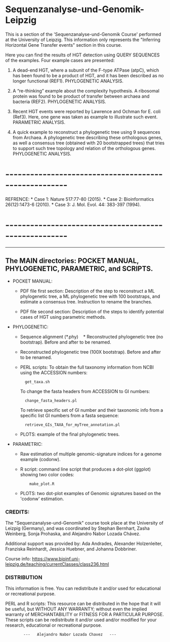 # Sequenzanalyse-und-Genomik-Leipzig

This is a section of the 'Sequenzanalyse-und-Genomik Course' performed at the University of Leipzig. 
This information only represents the "Inferring Horizontal Gene Transfer events" section in this course.

Here you can find the results of HGT detection using QUERY SEQUENCES of the examples. Four example cases
are presented: 

1) A dead-end HGT, where a subunit of the F-type ATPase (atpC), which has been found to be a product of
   HGT, and it has been described as no longer functional (REF1). PHYLOGENETIC ANALYSIS.

2) A “re-thinking” example about the complexity hypothesis. A ribosomal protein was found to be product
   of transfer between archaea and bacteria (REF2). PHYLOGENETIC ANALYSIS.
 
3) Recent HGT events were reported by Lawrence and Ochman for E. coli (Ref3). Here, one gene was taken as example
   to illustrate such event. PARAMETRIC ANALYSIS.

4) A quick example to reconstruct a phylogenetic tree using 9 sequences from Archaea. A phylogenetic tree
   describing these orthologous genes, as well a consensus tree (obtained with 20 bootstrapped trees) that
   tries to support such tree topology and relation of the orthologous genes. PHYLOGENETIC ANALYSIS.


# -----------------------------------------------------
REFRENCE:
    * Case 1:  Nature 517:77-80 (2015).
    * Case 2:  Bioinformatics 26(12):1473-6 (2010).
    * Case 3:  J. Mol. Evol. 44: 383-397 (1994).
# -----------------------------------------------------



----------------------------------------------------------------------------
The MAIN directories: POCKET MANUAL, PHYLOGENETIC, PARAMETRIC, and SCRIPTS.
----------------------------------------------------------------------------

  - POCKET MANUAL: 
    * PDF file first section:
    Description of the step to reconstruct a ML phylogenetic tree, a ML phylogenetic tree
     with 100 bootstraps, and estimate a consensus tree. Instruction to rename the branches.

    * PDF file second section: 
    Description of the steps to identify potential cases of HGT using parametric methods.
    
  - PHYLOGENETIC: 
    * Sequence alignment (*.phy)
    * Reconstructed phylogenetic tree (no bootstrap). Before and after to be renamed.
    * Reconstructed phylogenetic tree (100X bootstrap). Before and after to be renamed.
    * PERL scripts: 
       To obtain the full taxonomy information from NCBI using the ACCESSION numbers:
    
            get_taxa.sh
      
       To change the fasta headers from ACCESSION to GI numbers:
       
            change_fasta_headers.pl
       
       To retrieve specific set of GI number and their taxonomic info from a specific list GI numbers from a fasta sequence:
       
            retrieve_GIs_TAXA_for_myTree_annotation.pl
       
    * PLOTS: example of the final phylogenetic trees.
          
  - PARAMETRIC:
    * Raw estimation of multiple genomic-signature indices for a genome example (codonw).
    * R script: command line script that produces a dot-plot (ggplot) showing two color codes:
        
              make_plot.R
        
    * PLOTS: two dot-plot examples of Genomic signatures based on the 'codonw' estimation.


### CREDITS:
The "Sequenzanalyse-und-Genomik" course took place at the University of Leizpig (Germany), and was coordinated by Stephan Bernhart, Zasha Weinberg, Sonja Prohaska, and Alejandro Nabor Lozada Chávez.

Additional support was provided by: Ada Andrades, Alexander Holzenleiter, Franziska Reinhardt, Jessica Huebner, and Johanna Dobbriner.

Course info: https://www.bioinf.uni-leipzig.de/teaching/currentClasses/class236.html 


### DISTRIBUTION
This information is free. You can redistribute it and/or used for educational or recreational purpose.

PERL and R scripts: This resource can be distributed in the hope that it will be useful, but WITHOUT ANY WARRANTY;
without even the implied warranty of MERCHANTABILITY or FITNESS FOR A PARTICULAR PURPOSE. These scripts can be
redistribute it and/or used and/or modified for your research, educational or recreational purpose.



			---   Alejandro Nabor Lozada Chavez   ---


